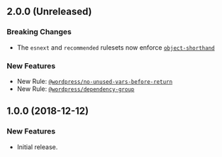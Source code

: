 ## 2.0.0 (Unreleased)

### Breaking Changes

- The `esnext` and `recommended` rulesets now enforce [`object-shorthand`](https://eslint.org/docs/rules/object-shorthand)

### New Features

- New Rule: [`@wordpress/no-unused-vars-before-return`](https://github.com/WordPress/gutenberg/blob/master/packages/eslint-plugin/docs/rules/no-unused-vars-before-return.md)
- New Rule: [`@wordpress/dependency-group`](https://github.com/WordPress/gutenberg/blob/master/packages/eslint-plugin/docs/rules/dependency-group.md)

## 1.0.0 (2018-12-12)

### New Features

- Initial release.
